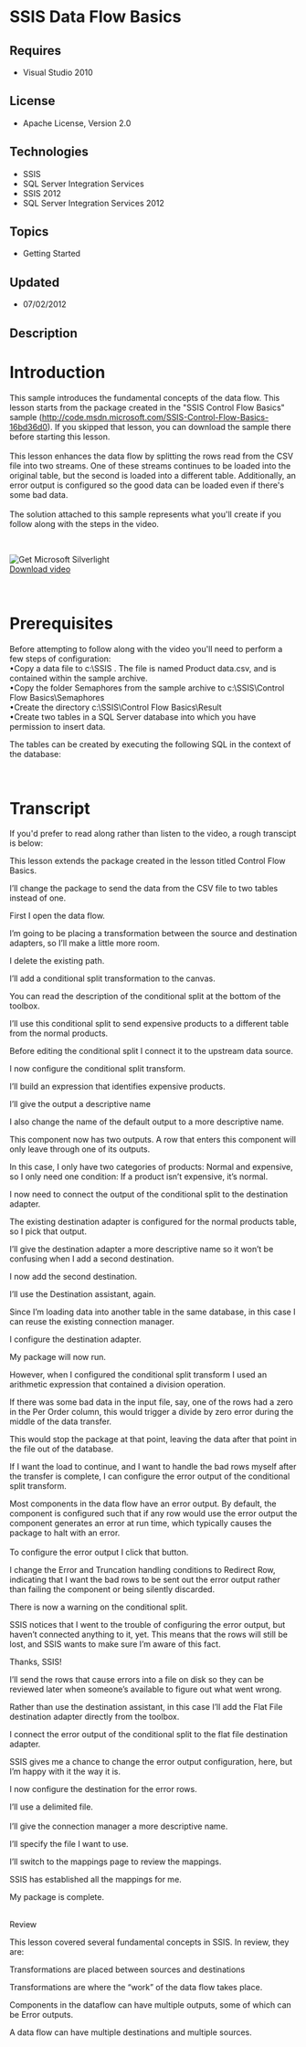 # SSIS Data Flow Basics
## Requires
- Visual Studio 2010
## License
- Apache License, Version 2.0
## Technologies
- SSIS
- SQL Server Integration Services
- SSIS 2012
- SQL Server Integration Services 2012
## Topics
- Getting Started
## Updated
- 07/02/2012
## Description

<h1>Introduction</h1>
<p>This sample introduces the fundamental concepts of the data flow. This lesson starts from the package created in the &quot;SSIS Control Flow Basics&quot; sample (<a href="http://code.msdn.microsoft.com/SSIS-Control-Flow-Basics-16bd36d0">http://code.msdn.microsoft.com/SSIS-Control-Flow-Basics-16bd36d0</a>).
 If you skipped that lesson, you can download the sample there before starting this lesson.<br>
&nbsp;<br>
This lesson enhances the data flow by splitting the rows read from the CSV file into two streams. One of these streams continues to be loaded into the original table, but the second is loaded into a different table. Additionally, an error output is configured
 so the good data can be loaded even if there's some bad data.<br>
&nbsp;<br>
The solution attached to this sample represents what you'll create if you follow along with the steps in the video.</p>
<p>&nbsp;</p>
<p><object width="350" height="300" data="data:application/x-silverlight-2," type="application/x-silverlight-2"> <param name="source" value="/Content/Common/videoplayer.xap" /> <param name="initParams" value="deferredLoad=false,duration=0,m=http://code.msdn.microsoft.com/site/view/file/60432/1/Data%20Flow%20Basics.wmv,autostart=false,autohide=true,showembed=true"
 /> <param name="background" value="#00FFFFFF" /> <param name="minRuntimeVersion" value="3.0.40624.0" /> <param name="enableHtmlAccess" value="true" /> <param name="src" value="/site/view/file/60432/1/Data%20Flow%20Basics.wmv" /> <param name="id" value="60432"
 /> <param name="name" value="Data Flow Basics.wmv" /><span><a href="http://go.microsoft.com/fwlink/?LinkID=149156" style="text-decoration:none"><img src="-?linkid=108181" alt="Get Microsoft Silverlight" style="border-style:none"></a></span>
 </object> <br>
<a id="x_/site/view/file/60432/1/Data%20Flow%20Basics.wmv" href="http://code.msdn.microsoft.com/site/view/file/60432/1/Data%20Flow%20Basics.wmv">Download video</a></p>
<p>&nbsp;</p>
<h1>Prerequisites</h1>
<p>Before attempting to follow along with the video you'll need to perform a few steps of configuration:<br>
&bull;Copy a data file to c:\SSIS . The file is named Product data.csv, and is contained within the sample archive.<br>
&bull;Copy the folder Semaphores from the sample archive to c:\SSIS\Control Flow Basics\Semaphores<br>
&bull;Create the directory c:\SSIS\Control Flow Basics\Result <br>
&bull;Create two tables in a SQL Server database into which you have permission to insert data.</p>
<p>The tables can be created by executing the following SQL in the context of the database:</p>
<p>&nbsp;</p>
<h1>Transcript</h1>
<p>If you'd prefer to read along rather than listen to the video, a rough transcipt is below:</p>
<p>This lesson extends the package created in the lesson titled Control Flow Basics.</p>
<p>I&rsquo;ll change the package to send the data from the CSV file to two tables instead of one.</p>
<p>First I open the data flow.</p>
<p>I&rsquo;m going to be placing a transformation between the source and destination adapters, so I&rsquo;ll make a little more room.</p>
<p>I delete the existing path.</p>
<p>I&rsquo;ll add a conditional split transformation to the canvas.</p>
<p>You can read the description of the conditional split at the bottom of the toolbox.</p>
<p>I&rsquo;ll use this conditional split to send expensive products to a different table from the normal products.</p>
<p>Before editing the conditional split I connect it to the upstream data source.</p>
<p>I now configure the conditional split transform.</p>
<p>I&rsquo;ll build an expression that identifies expensive products.</p>
<p>I&rsquo;ll give the output a descriptive name</p>
<p>I also change the name of the default output to a more descriptive name.</p>
<p>This component now has two outputs. A row that enters this component will only leave through one of its outputs.</p>
<p>In this case, I only have two categories of products: Normal and expensive, so I only need one condition: If a product isn&rsquo;t expensive, it&rsquo;s normal.</p>
<p>I now need to connect the output of the conditional split to the destination adapter.</p>
<p>The existing destination adapter is configured for the normal products table, so I pick that output.</p>
<p>I&rsquo;ll give the destination adapter a more descriptive name so it won&rsquo;t be confusing when I add a second destination.</p>
<p>I now add the second destination.</p>
<p>I&rsquo;ll use the Destination assistant, again.</p>
<p>Since I&rsquo;m loading data into another table in the same database, in this case I can reuse the existing connection manager.</p>
<p>I configure the destination adapter.</p>
<p>My package will now run.</p>
<p>However, when I configured the conditional split transform I used an arithmetic expression that contained a division operation.</p>
<p>If there was some bad data in the input file, say, one of the rows had a zero in the Per Order column, this would trigger a divide by zero error during the middle of the data transfer.</p>
<p>This would stop the package at that point, leaving the data after that point in the file out of the database.</p>
<p>If I want the load to continue, and I want to handle the bad rows myself after the transfer is complete, I can configure the error output of the conditional split transform.</p>
<p>Most components in the data flow have an error output. By default, the component is configured such that if any row would use the error output the component generates an error at run time, which typically causes the package to halt with an error.<br>
&nbsp;<br>
To configure the error output I click that button.</p>
<p>I change the Error and Truncation handling conditions to Redirect Row, indicating that I want the bad rows to be sent out the error output rather than failing the component or being silently discarded.</p>
<p>There is now a warning on the conditional split.</p>
<p>SSIS notices that I went to the trouble of configuring the error output, but haven&rsquo;t connected anything to it, yet. This means that the rows will still be lost, and SSIS wants to make sure I&rsquo;m aware of this fact.</p>
<p>Thanks, SSIS!</p>
<p>I&rsquo;ll send the rows that cause errors into a file on disk so they can be reviewed later when someone&rsquo;s available to figure out what went wrong.</p>
<p>Rather than use the destination assistant, in this case I&rsquo;ll add the Flat File destination adapter directly from the toolbox.</p>
<p>I connect the error output of the conditional split to the flat file destination adapter.</p>
<p>SSIS gives me a chance to change the error output configuration, here, but I&rsquo;m happy with it the way it is.</p>
<p>I now configure the destination for the error rows.</p>
<p>I&rsquo;ll use a delimited file.<br>
&nbsp;<br>
I&rsquo;ll give the connection manager a more descriptive name.</p>
<p>I&rsquo;ll specify the file I want to use.</p>
<p>I&rsquo;ll switch to the mappings page to review the mappings.</p>
<p>SSIS has established all the mappings for me.</p>
<p>My package is complete.</p>
<p><br>
Review</p>
<p>This lesson covered several fundamental concepts in SSIS. In review, they are:</p>
<p>Transformations are placed between sources and destinations</p>
<p>Transformations are where the &ldquo;work&rdquo; of the data flow takes place.</p>
<p>Components in the dataflow can have multiple outputs, some of which can be Error outputs.</p>
<p>A data flow can have multiple destinations and multiple sources.</p>
